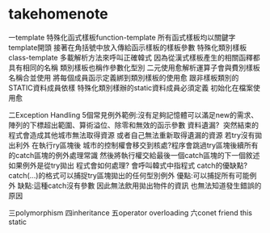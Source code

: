 # takehomenote
一template
特殊化函式樣板function-template 所有函式樣板均以關鍵字template開頭 接著在角括號中放入傳給函示樣板的樣板參數
特殊化類別樣板class-template
多載解析方法來呼叫正確韓式  因為從漢式樣板產生的相關函釋都具有相同的名稱
類別樣板也稱作參數化型別
二元使用愈解析運算子會與費別樣板名稱合並使用 將每個成員函示定義綁到類別樣板的使用愈
跟非樣板類別的STATIC資料成員依樣 特殊化類別樣辦的static資料成員必須定義 初始化在檔案使用愈



二Exception Handling
5個常見例外範例:沒有足夠記憶體可以滿足new的需求、陣列的下標超出範圍、算術溢位、除零和無效的函示參數
資料遺漏?  突然結束的程式會造成其他城市無法取得資源 或者自己無法重新取得遺漏的資源
若try沒有拋出利外 在執行ry區塊後 城市的控制權會移交到核處?程序會跳過try區塊後續所有的catch區塊的例外處理常識 然後將執行權交給最後一個catch區塊的下一個敘述
如果例外是從try拋出 程式會如何處理? 會呼叫韓式中指程式
catch的優缺點?catch(...)的格式可以捕捉try區塊拋出的任何型別例外
優點:可以捕捉所有可能例外 
缺點:這種catch沒有參數 因此無法飲用拋出物件的資訊 也無法知道發生錯誤的原因




三polymorphism
四inheritance
五operator overloading
六conet friend this static
